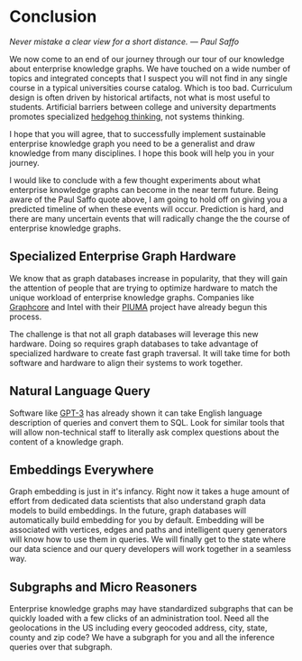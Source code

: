 # Conclusion

*Never mistake a clear view for a short distance. — Paul Saffo*

We now come to an end of our journey through our tour of our knowledge about enterprise knowledge graphs.  We have touched on a wide number of topics and integrated concepts that I suspect you will not find in any single course in a typical universities course catalog.  Which is too bad.  Curriculum design is often driven by historical artifacts, not what is most useful to students.  Artificial barriers between college and university departments promotes specialized [hedgehog thinking](../glossary.md#hedgehog-and-fox), not systems thinking.

I hope that you will agree, that to successfully implement sustainable enterprise knowledge graph you need to be a generalist and draw knowledge from many disciplines.  I hope this book will help you in your journey.

I would like to conclude with a few thought experiments about what enterprise knowledge graphs can become in the near term future.  Being aware of the Paul Saffo quote above, I am going to hold off on giving you a predicted timeline of when these events will occur.  Prediction is hard, and there are many uncertain events that will radically change the the course of enterprise knowledge graphs.

## Specialized Enterprise Graph Hardware
We know that as graph databases increase in popularity, that they will gain the attention of people that are trying to optimize hardware to match the unique workload of enterprise knowledge graphs.  Companies like [Graphcore](../glossary.md#graphcore) and Intel with their [PIUMA](../glossary.md#intel-piuma) project have already begun this process.

The challenge is that not all graph databases will leverage this new hardware.  Doing so requires graph databases to take advantage of specialized hardware to create fast graph traversal.  It will take time for both software and hardware to align their systems to work together.

## Natural Language Query
Software like [GPT-3](../glossary.md#generative-pretrained-transformer) has already shown it can take English language description of queries and convert them to SQL.  Look for similar tools that will allow non-technical staff to literally ask complex questions about the content of a knowledge graph.

## Embeddings Everywhere
Graph embedding is just in it's infancy.  Right now it takes a huge amount of effort from dedicated data scientists that also understand graph data models to build embeddings.  In the future, graph databases will automatically build embedding for you by default.  Embedding will be associated with vertices, edges and paths and intelligent query generators will know how to use them in queries.  We will finally get to the state where our data science and our query developers will work together in a seamless way.

## Subgraphs and Micro Reasoners
Enterprise knowledge graphs may have standardized subgraphs that can be quickly loaded with a few clicks of an administration tool.  Need all the geolocations in the US including every geocoded address, city, state, county and zip code?  We have a subgraph for you and all the inference queries over that subgraph.

